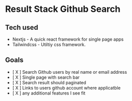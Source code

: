 # Result Stack Github Search

## Tech used
* Nextjs - A quick react framework for single page apps
* Tailwindcss - Utiltiy css framework.



## Goals
* [ X ] Search Github users by real name or email address
* [ X ] Single page with search bar
* [ X ] Search result should paginated
* [ X ] Links to users github account where applicatble 
* [ X ] any additional features I see fit